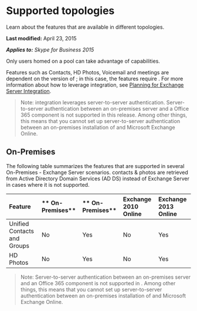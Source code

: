 
# Supported topologies
Learn about the features that are available in different topologies.

 **Last modified:** April 23, 2015

 _**Applies to:** Skype for Business 2015_

Only users homed on a pool can take advantage of capabilities. 

Features such as Contacts, HD Photos, Voicemail and meetings are dependent on the version of ; in this case, the features require .
For more information about how to leverage integration, see [Planning for Exchange Server Integration](https://technet.microsoft.com/en-us/library/jj721919.aspx).

 > Note: integration leverages server-to-server authentication. Server-to-server authentication between an on-premises server and a Office 365 component is not supported in this release. Among other things, this means that you cannot set up server-to-server authentication between an on-premises installation of and Microsoft Exchange Online.


## On-Premises

The following table summarizes the features that are supported in several On-Premises - Exchange Server scenarios. contacts &amp; photos are retrieved from Active Directory Domain Services (AD DS) instead of Exchange Server in cases where it is not supported.



|**Feature**|** On-Premises**|** On-Premises**|**Exchange 2010 Online**|**Exchange 2013 Online**|
|:-----|:-----|:-----|:-----|:-----|
|Unified Contacts and Groups|No|Yes|No|Yes|
|HD Photos|No|Yes|No|Yes|

 > Note: Server-to-server authentication between an on-premises server and an Office 365 component is not supported in . Among other things, this means that you cannot set up server-to-server authentication between an on-premises installation of and Microsoft Exchange Online.

